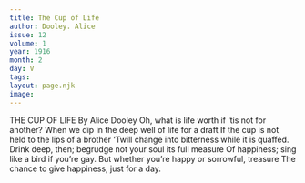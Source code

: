 ```yaml
---
title: The Cup of Life
author: Dooley. Alice
issue: 12
volume: 1
year: 1916
month: 2
day: V
tags:
layout: page.njk
image:
---
```

THE CUP OF LIFE    By Alice Dooley    Oh, what is life worth if ‘tis not for another?    When we dip in the deep well of life for a draft    If the cup is not held to the lips of a brother    ‘Twill change into bitterness while it is quaffed.    Drink deep, then; begrudge not your soul its full measure    Of happiness; sing like a bird if you’re gay.    But whether you’re happy or sorrowful, treasure    The chance to give happiness, just for a day. 
